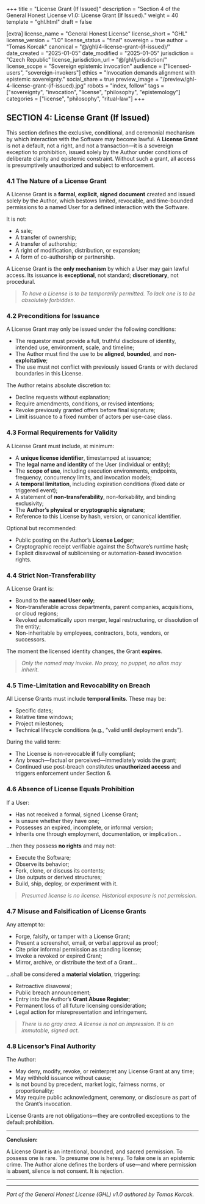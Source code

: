 +++
title = "License Grant (If Issued)"
description = "Section 4 of the General Honest License v1.0: License Grant (If Issued)."
weight = 40
template = "ghl.html"
draft = false

[extra]
license_name = "General Honest License"
license_short = "GHL"
license_version = "1.0"
license_status = "final"
sovereign = true
author = "Tomas Korcak"
canonical = "@/ghl/4-license-grant-(if-issued)/"
date_created = "2025-01-05"
date_modified = "2025-01-05"
jurisdiction = "Czech Republic"
license_jurisdiction_url = "@/ghl/jurisdiction/"
license_scope = "Sovereign epistemic invocation"
audience = ["licensed-users", "sovereign-invokers"]
ethics = "Invocation demands alignment with epistemic sovereignty."
social_share = true
preview_image = "/preview/ghl-4-license-grant-(if-issued).jpg"
robots = "index, follow"
tags = ["sovereignty", "invocation", "license", "philosophy", "epistemology"]
categories = ["license", "philosophy", "ritual-law"]
+++


## SECTION 4: License Grant (If Issued)

This section defines the exclusive, conditional, and ceremonial mechanism by which interaction with the Software may become lawful. A **License Grant** is not a default, not a right, and not a transaction—it is a sovereign exception to prohibition, issued solely by the Author under conditions of deliberate clarity and epistemic constraint. Without such a grant, all access is presumptively unauthorized and subject to enforcement.

### **4.1 The Nature of a License Grant**

A License Grant is a **formal, explicit, signed document** created and issued solely by the Author, which bestows limited, revocable, and time-bounded permissions to a named User for a defined interaction with the Software.

It is not:

- A sale;
- A transfer of ownership;
- A transfer of authorship;
- A right of modification, distribution, or expansion;
- A form of co-authorship or partnership.

A License Grant is the **only mechanism** by which a User may gain lawful access. Its issuance is **exceptional**, not standard; **discretionary**, not procedural.

> _To have a License is to be temporarily permitted. To lack one is to be absolutely forbidden._

### **4.2 Preconditions for Issuance**

A License Grant may only be issued under the following conditions:

- The requestor must provide a full, truthful disclosure of identity, intended use, environment, scale, and timeline;
- The Author must find the use to be **aligned**, **bounded**, and **non-exploitative**;
- The use must not conflict with previously issued Grants or with declared boundaries in this License.

The Author retains absolute discretion to:

- Decline requests without explanation;
- Require amendments, conditions, or revised intentions;
- Revoke previously granted offers before final signature;
- Limit issuance to a fixed number of actors per use-case class.

### **4.3 Formal Requirements for Validity**

A License Grant must include, at minimum:

- A **unique license identifier**, timestamped at issuance;
- The **legal name and identity** of the User (individual or entity);
- The **scope of use**, including execution environments, endpoints, frequency, concurrency limits, and invocation models;
- A **temporal limitation**, including expiration conditions (fixed date or triggered event);
- A statement of **non-transferability**, non-forkability, and binding exclusivity;
- The **Author’s physical or cryptographic signature**;
- Reference to this License by hash, version, or canonical identifier.

Optional but recommended:

- Public posting on the Author’s **License Ledger**;
- Cryptographic receipt verifiable against the Software’s runtime hash;
- Explicit disavowal of sublicensing or automation-based invocation rights.

### **4.4 Strict Non-Transferability**

A License Grant is:

- Bound to the **named User only**;
- Non-transferable across departments, parent companies, acquisitions, or cloud regions;
- Revoked automatically upon merger, legal restructuring, or dissolution of the entity;
- Non-inheritable by employees, contractors, bots, vendors, or successors.

The moment the licensed identity changes, the Grant **expires**.

> _Only the named may invoke. No proxy, no puppet, no alias may inherit._

### **4.5 Time-Limitation and Revocability on Breach**

All License Grants must include **temporal limits**. These may be:

- Specific dates;
- Relative time windows;
- Project milestones;
- Technical lifecycle conditions (e.g., “valid until deployment ends”).

During the valid term:

- The License is non-revocable **if** fully compliant;
- Any breach—factual or perceived—immediately voids the grant;
- Continued use post-breach constitutes **unauthorized access** and triggers enforcement under Section 6.

### **4.6 Absence of License Equals Prohibition**

If a User:

- Has not received a formal, signed License Grant;
- Is unsure whether they have one;
- Possesses an expired, incomplete, or informal version;
- Inherits one through employment, documentation, or implication…

…then they possess **no rights** and may not:

- Execute the Software;
- Observe its behavior;
- Fork, clone, or discuss its contents;
- Use outputs or derived structures;
- Build, ship, deploy, or experiment with it.

> _Presumed license is no license. Historical exposure is not permission._

### **4.7 Misuse and Falsification of License Grants**

Any attempt to:

- Forge, falsify, or tamper with a License Grant;
- Present a screenshot, email, or verbal approval as proof;
- Cite prior informal permission as standing license;
- Invoke a revoked or expired Grant;
- Mirror, archive, or distribute the text of a Grant…

…shall be considered a **material violation**, triggering:

- Retroactive disavowal;
- Public breach announcement;
- Entry into the Author’s **Grant Abuse Register**;
- Permanent loss of all future licensing consideration;
- Legal action for misrepresentation and infringement.

> _There is no gray area. A license is not an impression. It is an immutable, signed act._

### **4.8 Licensor’s Final Authority**

The Author:

- May deny, modify, revoke, or reinterpret any License Grant at any time;
- May withhold issuance without cause;
- Is not bound by precedent, market logic, fairness norms, or proportionality;
- May require public acknowledgment, ceremony, or disclosure as part of the Grant’s invocation.

License Grants are not obligations—they are controlled exceptions to the default prohibition.

---

**Conclusion:**  

A License Grant is an intentional, bounded, and sacred permission. To possess one is rare. To presume one is heresy. To fake one is an epistemic crime. The Author alone defines the borders of use—and where permission is absent, silence is not consent. It is rejection.

---

---

_Part of the General Honest License (GHL) v1.0 authored by Tomas Korcak._